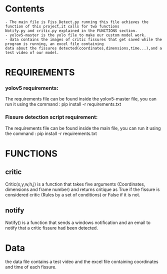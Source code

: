 # Contents

    - The main file is Fiss_Detect.py running this file achieves the function of this project,it calls for two functions
    Notify.py and critic.py explained in the FUNCTIONS section.
    - yolov5-master is the yolo file to make our custom model work.
    - data contains the images of critic fissures that get saved while the program is running, an excel file containing 
    data about the fissures detected(coordinates,dimensions,time...),and a test video of our model.


# REQUIREMENTS

### yolov5 requirements:

The requirements file can be found inside the yolov5-master file, 
you can run it using the command : pip install -r requirements.txt

### Fissure detection script requirement:

The requirements file can be found inside the main file, 
you can run it using the command : pip install -r requirements.txt



# FUNCTIONS


## critic
Critic(x,y,w,h,j) is a function that takes five arguments (Coordinates, dimensions and frame number) and returns critique as True if the fissure is considered critic (Rules by a set of conditions) or False if it is not.

## notify
Notify() is a function that sends a windows notification and an email to notify that a critic fissure had been detected.


# Data

the data file contains a test video and the excel file containing coordinates and time of each fissure.
